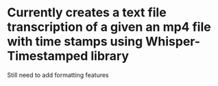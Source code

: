 # Currently creates a text file transcription of a given an mp4 file with time stamps using Whisper-Timestamped library
Still need to add formatting features
